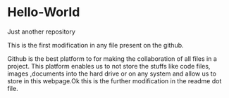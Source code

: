 # Hello-World
Just another repository


This is the first modification in any file present on the github.

Github is the best platform to for making the collaboration of all files in a project. This platform enables us to not store the stuffs like code files, images ,documents into the hard drive or on any system and allow us to store in this webpage.Ok this is the further modification in the readme dot file.
